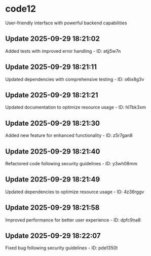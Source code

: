 # code12
User-friendly interface with powerful backend capabilities

## Update 2025-09-29 18:21:02
Added tests with improved error handling - ID: atjj5w7n


## Update 2025-09-29 18:21:11
Updated dependencies with comprehensive testing - ID: o6ix8g3v


## Update 2025-09-29 18:21:21
Updated documentation to optimize resource usage - ID: hl7bk3xm


## Update 2025-09-29 18:21:30
Added new feature for enhanced functionality - ID: z5r7gan8


## Update 2025-09-29 18:21:40
Refactored code following security guidelines - ID: y3wh08mm


## Update 2025-09-29 18:21:49
Updated dependencies to optimize resource usage - ID: 4z36rggv


## Update 2025-09-29 18:21:58
Improved performance for better user experience - ID: dpfc9na8


## Update 2025-09-29 18:22:07
Fixed bug following security guidelines - ID: pde1350t

